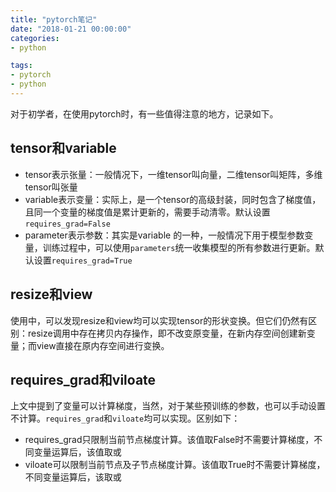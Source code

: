 ```yaml
---
title: "pytorch笔记"
date: "2018-01-21 00:00:00"
categories:
- python

tags: 
- pytorch
- python
---
```


对于初学者，在使用pytorch时，有一些值得注意的地方，记录如下。
<!-- more -->

## tensor和variable

- tensor表示张量：一般情况下，一维tensor叫向量，二维tensor叫矩阵，多维tensor叫张量
- variable表示变量：实际上，是一个tensor的高级封装，同时包含了梯度值，且同一个变量的梯度值是累计更新的，需要手动清零。默认设置`requires_grad=False`
- parameter表示参数：其实是variable 的一种，一般情况下用于模型参数变量，训练过程中，可以使用`parameters`统一收集模型的所有参数进行更新。默认设置`requires_grad=True`

## resize和view

使用中，可以发现resize和view均可以实现tensor的形状变换。但它们仍然有区别：resize调用中存在拷贝内存操作，即不改变原变量，在新内存空间创建新变量；而view直接在原内存空间进行变换。

## requires_grad和viloate

上文中提到了变量可以计算梯度，当然，对于某些预训练的参数，也可以手动设置不计算。`requires_grad`和`viloate`均可以实现。区别如下：

- requires_grad只限制当前节点梯度计算。该值取False时不需要计算梯度，不同变量运算后，该值取或
- viloate可以限制当前节点及子节点梯度计算。该值取True时不需要计算梯度，不同变量运算后，该取或